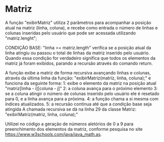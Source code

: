 # Matriz

A função "exibirMatriz" utiliza 2 parâmetros para acompanhar a posição atual na matriz (linha, coluna), e recebe como entrada o número de linhas e colunas inseridas pelo usuário que pode ser acessada utilizando "matriz.lenght";

CONDIÇÃO BASE: "linha >= matriz.length" verifica se a posição atual da linha atingiu ou passou o total de linhas da matriz inserido pelo usuário. Quando essa condição for verdadeiro significa que todos os elementos da matriz já foram exibidos, parando a recursão através do comando return.

A função exibe a matriz de forma recursiva avançando linhas e colunas, através da última linha da função: "exibirMatriz(matriz, linha, coluna);" e funciona da seguinte forma: 1: exibe o elemento da matriz na posição atual "matriz[linha - i][coluna - j]" 2: a coluna avança para o próximo elemento 3: se a coluna atingir o número de colunas inserido pelo usuário ele é resetado para 0, e a linha avança para a próxima. 4: a função chama a si mesma com índices atualizados. 5: a recursão continua até que a condição base seja atingida A chamada recursiva se dá na linha 29 da classe Matriz: "exibirMatriz(matriz, linha, coluna);"

Utilizei no código a geração de números aletórios de 0 a 9 para preenchimento dos elementos da matriz, conforme pesquisa no site https://www.w3schools.com/java/java_math.as.
